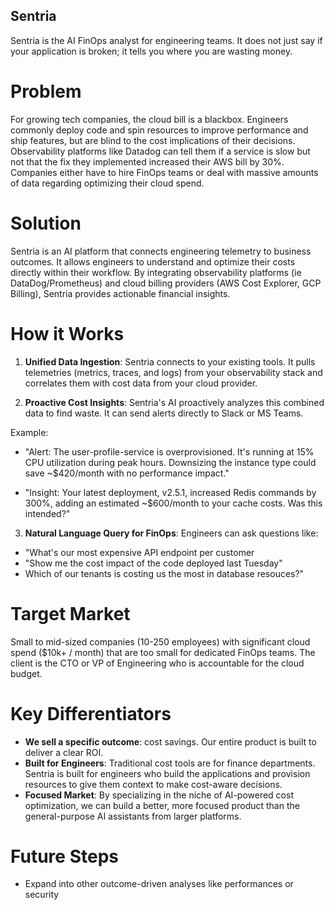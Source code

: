 ## Sentria

Sentria is the AI FinOps analyst for engineering teams. It does not just say if your application is broken; it tells you where you are wasting money.

# Problem
For growing tech companies, the cloud bill is a blackbox. Engineers commonly deploy code and spin resources to improve performance and ship features, but are blind to the cost implications of their decisions. Observability platforms like Datadog can tell them if a service is slow but not that the fix they implemented increased their AWS bill by 30%. Companies either have to hire FinOps teams or deal with massive amounts of data regarding optimizing their cloud spend.

# Solution

Sentria is an AI platform that connects engineering telemetry to business outcomes. It allows engineers to understand and optimize their costs directly within their workflow. By integrating observability platforms (ie DataDog/Prometheus) and cloud billing providers (AWS Cost Explorer, GCP Billing), Sentria provides actionable financial insights. 

# How it Works

1. **Unified Data Ingestion**: Sentria connects to your existing tools. It pulls telemetries (metrics, traces, and logs) from your observability stack and correlates them with cost data from your cloud provider. 

2. **Proactive Cost Insights**: Sentria's AI proactively analyzes this combined data to find waste. It can send alerts directly to Slack or MS Teams. 

Example:
- "Alert: The user-profile-service is overprovisioned. It's running at 15% CPU utilization during peak hours. Downsizing the instance type could save ~$420/month with no performance impact."

- "Insight: Your latest deployment, v2.5.1, increased Redis commands by 300%, adding an estimated ~$600/month to your cache costs. Was this intended?"

3. **Natural Language Query for FinOps**: Engineers can ask questions like:

- "What's our most expensive API endpoint per customer
- "Show me the cost impact of the code deployed last Tuesday"
- Which of our tenants is costing us the most in database resouces?"

# Target Market

Small to mid-sized companies (10-250 employees) with significant cloud spend ($10k+ / month) that are too small for dedicated FinOps teams. The client is the CTO or VP of Engineering who is accountable for the cloud budget. 

# Key Differentiators

- **We sell a specific outcome**: cost savings. Our entire product is built to deliver a clear ROI.
- **Built for Engineers**: Traditional cost tools are for finance departments. Sentria is built for engineers who build the applications and provision resources to give them context to make cost-aware decisions. 
- **Focused Market**: By specializing in the niche of AI-powered cost optimization, we can build a better, more focused product than the general-purpose AI assistants from larger platforms. 

# Future Steps
- Expand into other outcome-driven analyses like performances or security